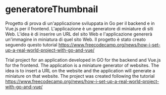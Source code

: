 # generatoreThumbnail

Progetto di prova di un'applicazione sviluppata in Go per il backend e in Vue.js per il frontend.
L'applicazione è un generatore di miniature di siti Web. 
L'idea è di inserire un URL del sito Web e l'applicazione genererà un'immagine in miniatura di quel sito Web.
Il progetto è stato creato seguendo questo tutorial
https://www.freecodecamp.org/news/how-i-set-up-a-real-world-project-with-go-and-vue/

Trial project for an application developed in GO for the backend and Vue.js for the frontend.
The application is a miniature generator of websites.
The idea is to insert a URL on the website and the application will generate a miniature on that website.
The project was created following the tutorial
https://www.freecodecamp.org/news/how-i-set-up-a-real-world-project-with-go-and-vue/
